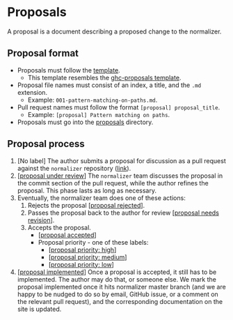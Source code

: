 # Proposals

A proposal is a document describing a proposed change to the normalizer.

## Proposal format

- Proposals must follow the [template](./000-template.md).
  - This template resembles the [ghc-proposals template](https://github.com/ghc-proposals/ghc-proposals/blob/master/proposals/0000-template.md).
- Proposal file names must consist of an index, a title, and the `.md` extension.
  - Example: `001-pattern-matching-on-paths.md`.
- Pull request names must follow the format `[proposal] proposal_title`.
  - Example: `[proposal] Pattern matching on paths`.
- Proposals must go into the [proposals](./) directory.

## Proposal process

1. [No label] The author submits a proposal for discussion as a pull request against the `normalizer` repository ([link](https://github.com/objectionary/normalizer)).
1. [[proposal under review](https://github.com/objectionary/normalizer/labels/proposal%20under%20review)] The `normalizer` team discusses the proposal in the commit section of the pull request, while the author refines the proposal. This phase lasts as long as necessary.
1. Eventually, the normalizer team does one of these actions:
    1. Rejects the proposal [[proposal rejected](https://github.com/objectionary/normalizer/labels/proposal%20rejected)].
    1. Passes the proposal back to the author for review [[proposal needs revision](https://github.com/objectionary/normalizer/labels/Proposal%20needs%20revision)].
    1. Accepts the proposal.
        - [[proposal accepted](https://github.com/objectionary/normalizer/labels/proposal%20accepted)]
        - Proposal priority - one of these labels:
          - [[proposal priority: high](https://github.com/objectionary/normalizer/labels/proposal%20priority%3A%20high)]
          - [[proposal priority: medium](https://github.com/objectionary/normalizer/labels/proposal%20priority%3A%20medium)]
          - [[proposal priority: low](https://github.com/objectionary/normalizer/labels/proposal%20priority%3A%20low)]
1. [[proposal implemented](https://github.com/objectionary/normalizer/labels/proposal%20implemented)] Once a proposal is accepted, it still has to be implemented. The author may do that, or someone else. We mark the proposal implemented once it hits normalizer master branch (and we are happy to be nudged to do so by email, GitHub issue, or a comment on the relevant pull request), and the corresponding documentation on the site is updated.